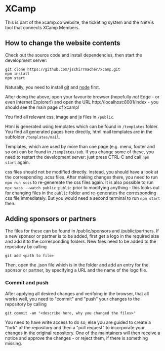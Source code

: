 # XCamp

This is part of the xcamp.co website, the ticketing system and the NetVis tool that connects XCamp Members.

## How to change the website contents

Check out the source code and install dependencies, then start the development server:

    git clone https://github.com/jschirrmacher/xcamp.git
    npm install
    npm start
    
Naturally, you need to install [git](https://git-scm.com/downloads) and [node](https://nodejs.org/en/) first.

After doing the above, open your favourite browser (hopefully *not* Edge - or even Internet Explorer!) and open
the URL http://localhost:8001/index - you should see the main page of xcamp!

You find all relevant css, image and js files in `/public`.

Html is generated using templates which can be found in `/templates` folder. You find all generated pages here directly,
html mail templates are in the subfolder `/templates/mail`.

Templates, which are used by more than one page (e.g. menu, footer and so on) can be found in
`/templates/sub`. If you change some of these, you need to restart the development server: just press CTRL-C
and call `npm start` again.

css files should not be modified directly. Instead, you should have a look at the corresponding .scss files. After
making changes there, you need to run `npm run scss` to re-genereate the css files again. It is also possible to run
`npx sass --watch public:public` prior to modifying anything - this looks out for changing files in the `public` folder
and re-generates the corresponding css file immediately. But you would need a second terminal to run `npm start` then.

## Adding sponsors or partners

The files for these can be found in /public/sponsors and /public/partners.
If a new sponsor or partner is to be added, first get a logo in the required size and add it to the corresponding
folders. New files need to be added to the repository by calling

    git add <path to file>
    
Then, open the .json file which is in the folder and add an entry for the sponsor or partner, by specifying a URL
and the name of the logo file.

### Commit and push

After applying all desired changes and verifying in the browser, that all works well, you need to "commit" and "push"
your changes to the repository by calling

    git commit -am "<describe here, why you changed the files>"
    
You need to have write access to do so, else you are guided to create a "fork" of the repository and then a
"pull request" to incorporate your changes in the original repository. One of the maintainers will then receive a
notice and approve the changes - or reject them, if there is something missing.
